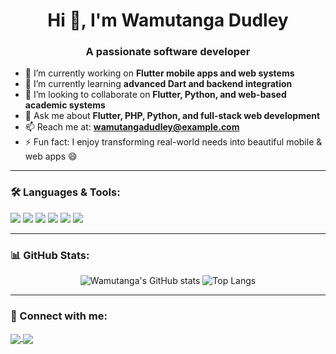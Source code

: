 <h1 align="center">Hi 👋, I'm Wamutanga Dudley</h1>
<h3 align="center">A passionate software developer</h3>

- 🔭 I’m currently working on **Flutter mobile apps and web systems**
- 🌱 I’m currently learning **advanced Dart and backend integration**
- 👯 I’m looking to collaborate on **Flutter, Python, and web-based academic systems**
- 💬 Ask me about **Flutter, PHP, Python, and full-stack web development**
- 📫 Reach me at: **wamutangadudley@example.com**
- ⚡ Fun fact: I enjoy transforming real-world needs into beautiful mobile & web apps 😄

---

### 🛠️ Languages & Tools:
<p align="left">
  <img src="https://img.shields.io/badge/Dart-0175C2?style=for-the-badge&logo=dart&logoColor=white"/>
  <img src="https://img.shields.io/badge/Flutter-02569B?style=for-the-badge&logo=flutter&logoColor=white"/>
  <img src="https://img.shields.io/badge/Python-3776AB?style=for-the-badge&logo=python&logoColor=white"/>
  <img src="https://img.shields.io/badge/PHP-777BB4?style=for-the-badge&logo=php&logoColor=white"/>
  <img src="https://img.shields.io/badge/HTML5-e34c26?style=for-the-badge&logo=html5&logoColor=white"/>
  <img src="https://img.shields.io/badge/CSS3-264de4?style=for-the-badge&logo=css3&logoColor=white"/>
</p>

---

### 📊 GitHub Stats:
<p align="center">
  <img src="https://github-readme-stats.vercel.app/api?username=wamutangadudley&show_icons=true&theme=github_dark" alt="Wamutanga's GitHub stats"/>
  <img src="https://github-readme-stats.vercel.app/api/top-langs/?username=wamutangadudley&layout=compact&theme=github_dark" alt="Top Langs"/>
</p>

---

### 🔗 Connect with me:
<p align="left">
  <a href="https://linkedin.com/in/wamutangadudley" target="blank">
    <img align="center" src="https://img.shields.io/badge/LinkedIn-blue?style=for-the-badge&logo=linkedin&logoColor=white" />
  </a>
  <a href="mailto:wamutangadudley@example.com">
    <img align="center" src="https://img.shields.io/badge/Email-D14836?style=for-the-badge&logo=gmail&logoColor=white" />
  </a>
</p>
